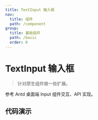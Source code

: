 ```yaml
---
title: TextInput 输入框
nav:
  title: 组件
  path: /component
group:
  title: 基础组件
  path: /basic
  order: 0
---
```


# TextInput 输入框

> 针对原生组件做一些扩展。

参考 Antd 桌面端 Input 组件交互、API 实现。

## 代码演示

<code src="./__fixtures__/basic.tsx"></code>

<API></API>
